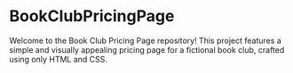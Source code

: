 # BookClubPricingPage 

Welcome to the Book Club Pricing Page repository! This project features a simple and visually appealing pricing page for a fictional book club, crafted using only HTML and CSS.
